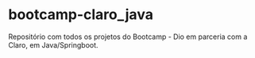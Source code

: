 # bootcamp-claro_java
Repositório com todos os projetos do Bootcamp - Dio em parceria com a Claro, em Java/Springboot.
